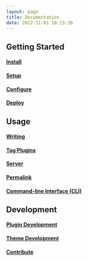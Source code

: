 ```yaml
---
layout: page
title: Documentation
date: 2012-11-01 18:13:30
---
```


## Getting Started

#### [Install](install.html)

#### [Setup](setup.html)

#### [Configure](configure.html)

#### [Deploy](deploy.html)

## Usage

#### [Writing](writing.html)

#### [Tag Plugins](tag-plugins.html)

#### [Server](server.html)

#### [Permalink](permalink.html)

#### [Command-line Interface (CLI)](cli.html)

## Development

#### [Plugin Development](plugin-development.html)

#### [Theme Development](theme-development.html)

#### [Contribute](contribute.html)